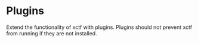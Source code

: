 # Plugins

Extend the functionality of xctf with plugins. Plugins should not prevent xctf from running if they are not installed.